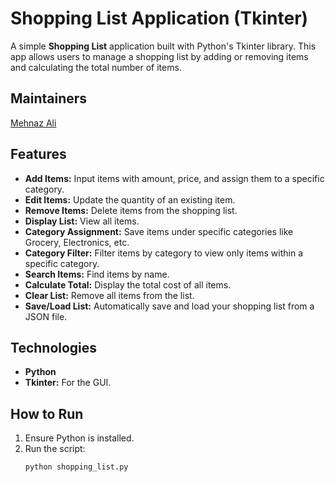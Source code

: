 # Shopping List Application (Tkinter)

A simple **Shopping List** application built with Python's Tkinter library. This app allows users to manage a shopping list by adding or removing items and calculating the total number of items.

## Maintainers
[Mehnaz Ali](https://github.com/Mehnaz2004)

## Features
- **Add Items:** Input items with amount, price, and assign them to a specific category.
- **Edit Items:** Update the quantity of an existing item.
- **Remove Items:** Delete items from the shopping list.
- **Display List:** View all items.
- **Category Assignment:** Save items under specific categories like Grocery, Electronics, etc.
- **Category Filter:** Filter items by category to view only items within a specific category.
- **Search Items:** Find items by name.
- **Calculate Total:** Display the total cost of all items.
- **Clear List:** Remove all items from the list.
- **Save/Load List:** Automatically save and load your shopping list from a JSON file.


## Technologies
- **Python**
- **Tkinter:** For the GUI.

## How to Run
1. Ensure Python is installed.
2. Run the script:
   ```bash
   python shopping_list.py
